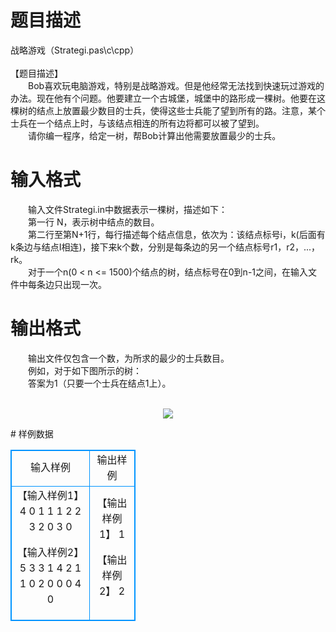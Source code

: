# 

 
 # 题目描述 
<p>
战略游戏（Strategi.pas\c\cpp） <br><br>【题目描述】 <br>　　Bob喜欢玩电脑游戏，特别是战略游戏。但是他经常无法找到快速玩过游戏的办法。现在他有个问题。他要建立一个古城堡，城堡中的路形成一棵树。他要在这棵树的结点上放置最少数目的士兵，使得这些士兵能了望到所有的路。注意，某个士兵在一个结点上时，与该结点相连的所有边将都可以被了望到。<br>　　请你编一程序，给定一树，帮Bob计算出他需要放置最少的士兵。<br></p> 

 
 # 输入格式 
<p>
　　输入文件Strategi.in中数据表示一棵树，描述如下：<br>　　第一行 N，表示树中结点的数目。<br>　　第二行至第N+1行，每行描述每个结点信息，依次为：该结点标号i，k(后面有k条边与结点I相连)，接下来k个数，分别是每条边的另一个结点标号r1，r2，...，rk。<br>　　对于一个n(0 < n <= 1500)个结点的树，结点标号在0到n-1之间，在输入文件中每条边只出现一次。<br></p> 

 
 # 输出格式 
<p>
　　输出文件仅包含一个数，为所求的最少的士兵数目。<br>　　例如，对于如下图所示的树：<br>　　答案为1（只要一个士兵在结点1上）。<br><br><center><img src="/source/joyoi/tyvj-3369/img/aHR0cDovL3d3dy5qb3lvaS5jbi9wcm9ibGVtL3R5dmotMzM2OS9wcm9ibGVtc19pbWFnZXMvMjE1Ni8xLmpwZw==.jpg"></img></center></p> 
# 样例数据
<style>
        table,table tr th, table tr td { border:1px solid #0094ff; }
        table { width: 200px; min-height: 25px; line-height: 25px; text-align: center; border-collapse: collapse;}   
    </style>
<table>
	<tr>
		<td>输入样例</td>
		<td>输出样例</td>
	</tr>
<tr><td>【输入样例1】
4
0 1 1
1 2 2 3
2 0
3 0

【输入样例2】
5
3 3 1 4 2
1 1 0
2 0
0 0
4 0
</td><td>【输出样例1】
1

【输出样例2】
2</td></tr></table>
